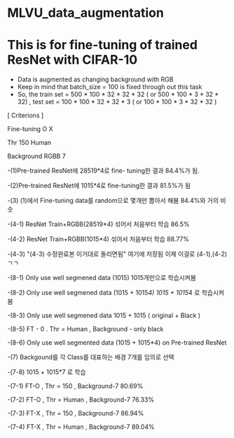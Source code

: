 # MLVU_data_augmentation

# This is for fine-tuning of trained ResNet with CIFAR-10
- Data is augmented as changing background with RGB
- Keep in mind that batch_size = 100 is fixed through out this task
- So, the train set = 500 * 100 * 32 * 32 * 32 ( or 500 * 100 * 3 * 32 * 32) , test set = 100 * 100 * 32 * 32 * 3 ( or 100 * 100 * 3 * 32 * 32 )


[ Criterions ]

Fine-tuning    O      X

Thr           150   Human

Background    RGBB    7


-(1)Pre-trained ResNet에 28519*4로 fine- tuning한 결과 84.4%가 됨.

-(2)Pre-trained ResNet에 1015*4로 fine-tuning한 결과 81.5%가 됨

-(3) (1)에서 Fine-tuning data를 random으로 몇개만 뽑아서 해봄 84.4%와 거의 비슷

-(4-1) ResNet Train+RGBB(28519*4) 섞어서 처음부터 학습  86.5%

-(4-2) ResNet Train+RGBB(1015*4) 섞어서 처음부터 학습 88.77%

-(4-3) "(4-3) 수정완료본 이거대로 돌리면됨" 여기에 저장됨 이제 이걸로 (4-1),(4-2) ㄱㄱ


-(8-1) Only use well segmened data (1015)           1015개만으로 학습시켜봄

-(8-2) Only use well segmened data (1015 + 1015*4)  1015 + 1015*4 로 학습시켜봄

-(8-3) Only use well segmened data 1015 + 1015 ( original + Black )

-(8-5) FT - 0 . Thr = Human , Background - only black

-(8-6) Only use well segmented data (1015 + 1015*4) on Pre-trained ResNet


-(7) Backgound를 각 Class를 대표하는 배경 7개를 임의로 선택

-(7-8) 1015 + 1015*7 로 학습

-(7-1) FT-O , Thr =  150  , Background-7   80.69%

-(7-2) FT-O , Thr = Human , Background-7   76.33%

-(7-3) FT-X , Thr =  150  , Background-7   86.94%

-(7-4) FT-X , Thr = Human , Background-7   89.04%
